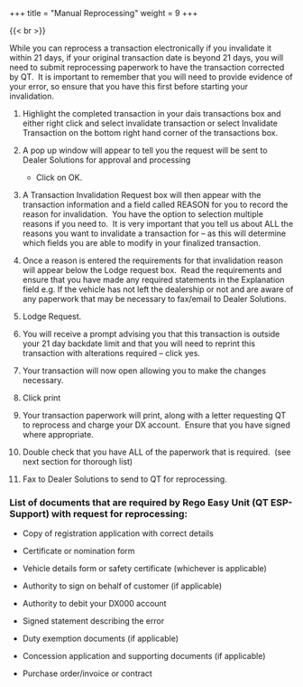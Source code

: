 +++
title = "Manual Reprocessing"
weight = 9
+++

{{< br >}}

While you can reprocess a transaction electronically if you invalidate it within 21 days, if your original transaction date is beyond 21 days, you will need to submit reprocessing paperwork to have the transaction corrected by QT.  It is important to remember that you will need to provide evidence of your error, so ensure that you have this first before starting your invalidation.

1. Highlight the completed transaction in your dais transactions box and either right click and select invalidate transaction or select Invalidate Transaction on the bottom right hand corner of the transactions box.

2. A pop up window will appear to tell you the request will be sent to Dealer Solutions for approval and processing

    - Click on OK.

3. A Transaction Invalidation Request box will then appear with the transaction information and a field called REASON for you to record the reason for invalidation.  You have the option to selection multiple reasons if you need to.  It is very important that you tell us about ALL the reasons you want to invalidate a transaction for – as this will determine which fields you are able to modify in your finalized transaction.

4. Once a reason is entered the requirements for that invalidation reason will appear below the Lodge request box.  Read the requirements and ensure that you have made any required statements in the Explanation field e.g. If the vehicle has not left the dealership or not and are aware of any paperwork that may be necessary to fax/email to Dealer Solutions.

5. Lodge Request.

6. You will receive a prompt advising you that this transaction is outside your 21 day backdate limit and that you will need to reprint this transaction with alterations required – click yes.

7. Your transaction will now open allowing you to make the changes necessary.  

8. Click print

9. Your transaction paperwork will print, along with a letter requesting QT to reprocess and charge your DX account.  Ensure that you have signed where appropriate.

10. Double check that you have ALL of the paperwork that is required.  (see next section for thorough list)

11. Fax to Dealer Solutions to send to QT for reprocessing.


### List of documents that are required by Rego Easy Unit (QT ESP-Support) with request for reprocessing:

- Copy of registration application with correct details

- Certificate or nomination form

- Vehicle details form or safety certificate (whichever is applicable)

- Authority to sign on behalf of customer (if applicable)

- Authority to debit your DX000 account

- Signed statement describing the error

- Duty exemption documents (if applicable)

- Concession application and supporting documents (if applicable)

- Purchase order/invoice or contract